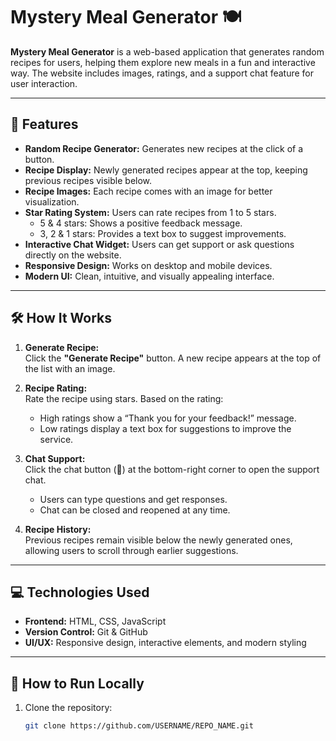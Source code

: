 # Mystery Meal Generator 🍽️

**Mystery Meal Generator** is a web-based application that generates random recipes for users, helping them explore new meals in a fun and interactive way. The website includes images, ratings, and a support chat feature for user interaction.

---

## 🌟 Features

- **Random Recipe Generator:** Generates new recipes at the click of a button.
- **Recipe Display:** Newly generated recipes appear at the top, keeping previous recipes visible below.
- **Recipe Images:** Each recipe comes with an image for better visualization.
- **Star Rating System:** Users can rate recipes from 1 to 5 stars.
  - 5 & 4 stars: Shows a positive feedback message.
  - 3, 2 & 1 stars: Provides a text box to suggest improvements.
- **Interactive Chat Widget:** Users can get support or ask questions directly on the website.
- **Responsive Design:** Works on desktop and mobile devices.
- **Modern UI:** Clean, intuitive, and visually appealing interface.

---

## 🛠️ How It Works

1. **Generate Recipe:**  
   Click the **"Generate Recipe"** button. A new recipe appears at the top of the list with an image.

2. **Recipe Rating:**  
   Rate the recipe using stars. Based on the rating:
   - High ratings show a “Thank you for your feedback!” message.
   - Low ratings display a text box for suggestions to improve the service.

3. **Chat Support:**  
   Click the chat button (💬) at the bottom-right corner to open the support chat.  
   - Users can type questions and get responses.
   - Chat can be closed and reopened at any time.

4. **Recipe History:**  
   Previous recipes remain visible below the newly generated ones, allowing users to scroll through earlier suggestions.

---

## 💻 Technologies Used

- **Frontend:** HTML, CSS, JavaScript  
- **Version Control:** Git & GitHub  
- **UI/UX:** Responsive design, interactive elements, and modern styling

---

## 🚀 How to Run Locally

1. Clone the repository:
   ```bash
   git clone https://github.com/USERNAME/REPO_NAME.git
